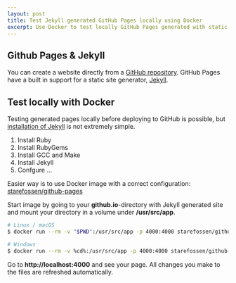```yaml
---
layout: post
title: Test Jekyll generated GitHub Pages locally using Docker
excerpt: Use Docker to test locally GitHub Pages generated with static site generator Jekyll.
---
```


## Github Pages & Jekyll

You can create a website directly from a [GitHub repository](https://docs.github.com/en/pages). GitHub Pages have a built in support for a static site generator, [Jekyll](https://docs.github.com/en/pages/setting-up-a-github-pages-site-with-jekyll).

## Test locally with Docker

Testing generated pages locally before deploying to GitHub is possible, but [installation of Jekyll](https://jekyllrb.com/docs/installation/) is not extremely simple.

1. Install Ruby
1. Install RubyGems
1. Install GCC and Make
1. Install Jekyll
1. Confgure ...


Easier way is to use Docker image with a correct configuration: [starefossen/github-pages](https://github.com/Starefossen/docker-github-pages)

Start image by going to your __github.io__-directory with Jekyll generated site and mount your directory in a volume under __/usr/src/app__.

```sh
# Linux / macOS
$ docker run --rm -v "$PWD":/usr/src/app -p 4000:4000 starefossen/github-pages

# Windows
$ docker run --rm -v %cd%:/usr/src/app -p 4000:4000 starefossen/github-pages
```

Go to __http://localhost:4000__ and see your page. All changes you make to the files are refreshed automatically.